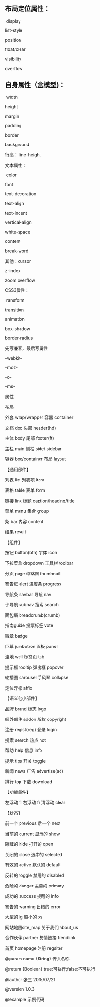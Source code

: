 ## 布局定位属性：

​    display

list-style

position

float/clear

visibility

overflow

## 自身属性（盒模型)：     

​       width

 height

 margin

 padding

  border

 background

行高：  line-height

文本属性：             

​     color

font

text-decoration

text-align

text-indent

vertical-align

white-space

content

 break-word

其他：cursor

 z-index

 zoom overflow

CSS3属性：  

​    ransform

transition

animation

box-shadow

border-radius

先写兼容，最后写属性

-webkit-

-moz-

-o-

-ms-

属性

 

 

 

 

 

 

 

 

 

 

 

 

布局

外套 wrap/wrapper       容器 container

文档 doc               头部 header(hd)

主体 body              尾部 footer(ft)

主栏 main              侧栏 side/ sidebar

容器 box/container     布局 layout

【通用部件】

列表 list          列表项 item

表格 table        表单 form

链接 link          标题 caption/heading/title

菜单 menu        集合 group

条 bar            内容 content

结果 result

【组件】

按钮 button(btn)        字体 icon

下拉菜单 dropdown     工具栏 toolbar

分页 page              缩略图 thumbnail

警告框 alert            进度条 progress

导航条 navbar          导航 nav

子导航 subnav          搜索 search

面包屑 breadcrumb(crumb)

指南guide              投票标签 vote

徽章 badge

巨幕 jumbotron         面板 panel

洼地 well               标签页 tab

提示框 tooltip          弹出框 popover

轮播图 carousel         手风琴 collapse

定位浮标 affix

【语义化小部件】

品牌 brand             标志 logo

额外部件 addon        版权 copyright

注册 regist(reg)         登录 login

搜索 search            热点 hot

帮助 help              信息 info

提示 tips               开关 toggle

新闻 news              广告 advertise(ad)

排行 top               下载 download

【功能部件】

左浮动 fl    右浮动 fr   清浮动 clear

【状态】

前一个 previous         后一个 next

当前的 current          显示的 show

隐藏的 hide            打开的 open

关闭的 close            选中的 selected

有效的 active           默认的 default

反转的 toggle          禁用的 disabled

危险的 danger          主要的 primary

成功的 success          提醒的 info

警告的 warning         出错的 error

大型的 lg              超小的 xs

网站地图site_map       关于我们 about_us

合作伙伴 partner        友情链接 frendlink

首页 homepage         注册 regsiter

 

@param name {String} 传入名称

@return {Boolean} true:可执行;false:不可执行

@author 张三 2015/07/21

@version 1.0.3

@example 示例代码